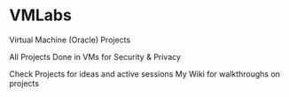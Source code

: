 # VMLabs
Virtual Machine (Oracle) Projects

All Projects Done in VMs for Security & Privacy

Check Projects for ideas and active sessions
My Wiki for walkthroughs on projects
